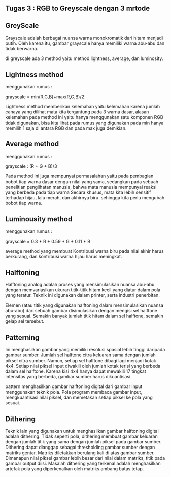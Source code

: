 ## __Tugas 3__ : RGB to Greyscale dengan 3 mrtode

## __GreyScale__
Grayscale adalah berbagai nuansa warna monokromatik dari hitam menjadi putih. Oleh karena itu, gambar grayscale hanya memiliki warna abu-abu dan tidak berwarna.

di greyscale ada 3 method yaitu method lightness, average, dan luminosity.

## __Lightness method__
menggunakan rumus :

grayscale = min(R,G,B)+max(R,G,B)/2

Lightness method memberikan kelemahan yaitu kelemahan karena jumlah cahaya yang dilihat mata kita tergantung pada 3 warna dasar, alasan kelemahan pada method ini yaitu hanya menggunakan satu komponen RGB tidak digunakan, bisa kita lihat pada rumus yang digunakan pada min hanya memilih 1 saja di antara RGB dan pada max juga demikian.

## __Average method__

menggunakan rumus :

grayscale : (R + G + B)/3

Pada method ini juga mempunyai permasalahan yaitu pada pembagian bobot tiap warna dasar dengan nilai yang sama, sedangkan pada sebuah penelitian penglihatan manusia, bahwa mata manusia mempunyai reaksi yang berbeda pada tiap warna Secara khusus, mata kita lebih sensitif terhadap hijau, lalu merah, dan akhirnya biru. sehingga kita perlu mengubah bobot tiap warna.

## __Luminousity method__

menggunakan rumus :

grayscale = 0.3 * R + 0.59 * G + 0.11 * B

average method yang membuat Kontribusi warna biru pada nilai akhir harus berkurang, dan kontribusi warna hijau harus meningkat.

## __Halftoning__

Halftoning analog adalah proses yang mensimulasikan nuansa abu-abu dengan memvariasikan ukuran titik-titik hitam kecil yang diatur dalam pola yang teratur. Teknik ini digunakan dalam printer, serta industri penerbitan.

Elemen (atau titik yang digunakan halftoning dalam mensimulasikan nuansa abu-abu) dari sebuah gambar disimulasikan dengan mengisi sel halftone yang sesuai. Semakin banyak jumlah titik hitam dalam sel halftone, semakin gelap sel tersebut.

## __Patterning__

Ini menghasilkan gambar yang memiliki resolusi spasial lebih tinggi daripada gambar sumber. Jumlah sel halftone citra keluaran sama dengan jumlah piksel citra sumber. Namun, setiap sel halftone dibagi lagi menjadi kotak 4x4. Setiap nilai piksel input diwakili oleh jumlah kotak terisi yang berbeda dalam sel halftone. Karena kisi 4x4 hanya dapat mewakili 17 tingkat intensitas yang berbeda, gambar sumber harus dikuantisasi.

pattern menghasilkan gambar halftoning digital dari gambar input menggunakan teknik pola. Pola program membaca gambar input, mengkuantisasi nilai piksel, dan memetakan setiap piksel ke pola yang sesuai.

## __Dithering__

Teknik lain yang digunakan untuk menghasilkan gambar halftoning digital adalah dithering. Tidak seperti pola, dithering membuat gambar keluaran dengan jumlah titik yang sama dengan jumlah piksel pada gambar sumber. Dithering dapat dianggap sebagai thresholding gambar sumber dengan matriks gentar. Matriks diletakkan berulang kali di atas gambar sumber. Dimanapun nilai piksel gambar lebih besar dari nilai dalam matriks, titik pada gambar output diisi. Masalah dithering yang terkenal adalah menghasilkan artefak pola yang diperkenalkan oleh matriks ambang batas tetap.